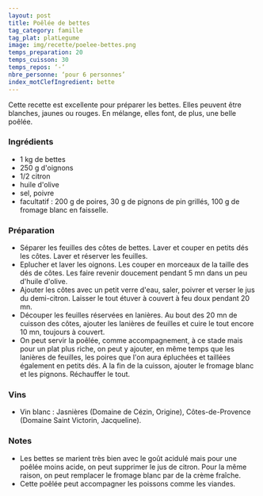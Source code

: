 ```yaml
---
layout: post
title: Poêlée de bettes
tag_category: famille
tag_plat: platLegume
image: img/recette/poelee-bettes.png
temps_preparation: 20
temps_cuisson: 30
temps_repos: ‘-‘
nbre_personne: ‘pour 6 personnes’
index_motClefIngredient: bette
---
```

Cette recette est excellente pour préparer les bettes. Elles peuvent être blanches, jaunes ou rouges. En mélange, elles font, de plus, une belle poêlée.

### Ingrédients
* 1 kg de bettes
* 250 g d'oignons
* 1/2 citron
* huile d'olive
* sel, poivre
* facultatif : 200 g de poires, 30 g de pignons de pin grillés, 100 g de fromage blanc en faisselle.

### Préparation
* Séparer les feuilles des côtes de bettes. Laver et couper en petits dés les côtes. Laver et réserver les feuilles.
* Eplucher et laver les oignons. Les couper en morceaux de la taille des dés de côtes. Les faire revenir doucement pendant 5 mn dans un peu d'huile d'olive.
* Ajouter les côtes avec un petit verre d'eau, saler, poivrer et verser le jus du demi-citron. Laisser le tout étuver à couvert à feu doux pendant 20 mn.
* Découper les feuilles réservées en lanières. Au bout des 20 mn de cuisson des côtes, ajouter les lanières de feuilles et cuire le tout encore 10 mn, toujours à couvert.
* On peut servir la poêlée, comme accompagnement, à ce stade mais pour un plat plus riche, on peut y ajouter, en même temps que les lanières de feuilles, les poires que l'on aura épluchées et taillées également en petits dés. A la fin de la cuisson, ajouter le fromage blanc et les pignons. Réchauffer le tout.  

### Vins
* Vin blanc : Jasnières (Domaine de Cézin, Origine), Côtes-de-Provence (Domaine Saint Victorin, Jacqueline).

### Notes
* Les bettes se marient très bien avec le goût acidulé mais pour une poêlée moins acide, on peut supprimer le jus de citron. Pour la même raison, on peut remplacer le fromage blanc par de la crème fraîche.
* Cette poêlée peut accompagner les poissons comme les viandes.
